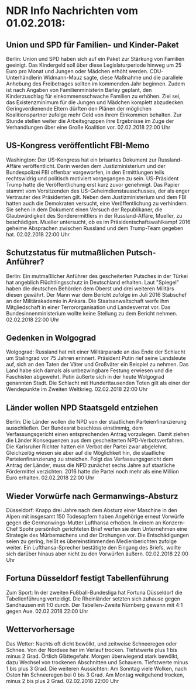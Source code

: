 # NDR Info Nachrichten vom 01.02.2018:


## Union und SPD für Familien- und Kinder-Paket
Berlin: Union und SPD haben sich auf ein Paket zur Stärkung von Familien geeinigt. Das Kindergeld soll über diese Legislaturperiode hinweg um 25 Euro pro Monat und Jungen oder Mädchen erhöht werden. CDU-Unterhändlerin Widmann-Mauz sagte, diese Maßnahme und die parallele Anhebung des Freibetrages sollten im kommenden Jahr beginnen. Zudem ist nach Angaben von Familienministerin Barley geplant, den Kinderzuschlag für einkommensschwache Familien zu erhöhen. Ziel sei, das Existenzminimum für die Jungen und Mädchen komplett abzudecken. Geringverdienende Eltern dürften den Plänen der möglichen Koalitionspartner zufolge mehr Geld von ihrem Einkommen behalten. Zur Stunde stellen weiter die Arbeitsgruppen ihre Ergebnisse im Zuge der Verhandlungen über eine Große Koalition vor. 02.02.2018 22:00 Uhr 

## US-Kongress veröffentlicht FBI-Memo
Washington:	Der US-Kongress hat ein brisantes Dokument zur Russland-Affäre veröffentlicht. Darin werden dem Justizministerium und der Bundespolizei FBI offenbar vorgeworfen, in den Ermittlungen teils rechtswidrig und politisch motiviert vorgegangen zu sein. US-Präsident Trump hatte die Veröffentlichung erst kurz zuvor genehmigt. Das Papier stammt vom Vorsitzenden des US-Geheimdienstausschusses, der als enger Vertrauter des Präsidenten gilt. Neben dem Justizministerium und dem FBI hatten auch die Demokraten versucht, eine Veröffentlichung zu verhindern. Sie sehen in dem Dokument einen Versuch der Republikaner, die Glaubwürdigkeit des Sonderermittlers in der Russland-Affäre, Mueller, zu beschädigen. Mueller untersucht, ob es im Präsidentschaftswahlkampf 2016 geheime Absprachen zwischen Russland und dem Trump-Team gegeben hat. 02.02.2018 22:00 Uhr 

## Schutzstatus für mutmaßlichen Putsch-Anführer?
Berlin: Ein mutmaßlicher Anführer des gescheiterten Putsches in der Türkei hat angeblich Flüchtlingsschutz in Deutschland erhalten. Laut "Spiegel" haben die deutschen Behörden dem Oberst und drei weiteren Militärs diesen gewährt. Der Mann war dem Bericht  zufolge im Juli 2016 Stabschef an der Militärakademie in Ankara. Die Staatsanwaltschaft werfe ihm Mitgliedschaft in einer Terrororganisation und Landesverrat vor. Das Bundesinnenministerium wollte keine Stellung zu dem Bericht nehmen. 02.02.2018 22:00 Uhr 

## Gedenken in Wolgograd
Wolgograd: Russland hat mit einer Militärparade an das Ende der Schlacht um Stalingrad vor 75 Jahren erinnert. Präsident Putin rief seine Landsleute auf, sich an den Taten der Väter und Großväter ein Beispiel zu nehmen. Das Land habe sich damals als unbezwingbare Festung erwiesen und die Faschisten abgewehrt. Putin äußerte sich in der heute Wolgograd genannten Stadt. Die Schlacht mit Hunderttausenden Toten gilt als einer der Wendepunkte im Zweiten Weltkrieg. 02.02.2018 22:00 Uhr 

## Länder wollen NPD Staatsgeld entziehen
Berlin: Die Länder wollen die NPD von der staatlichen Parteienfinanzierung ausschließen. Der Bundesrat beschloss einstimmig, dem Verfassungsgericht einen entsprechenden Antrag vorzulegen. Damit ziehen die Länder Konsequenzen aus dem gescheiterten NPD-Verbotsverfahren. Die Karlsruher Richter hatten ein Verbot der Partei zwar abgelehnt. Gleichzeitig wiesen sie aber auf die Möglichkeit hin, die staatliche Parteienfinanzierung zu streichen. Folgt das Verfassungsgericht dem Antrag der Länder, muss die NPD zunächst sechs Jahre auf staatliche Fördermittel verzichten. 2016 hatte die Partei noch mehr als eine Million Euro erhalten. 02.02.2018 22:00 Uhr 

## Wieder Vorwürfe nach Germanwings-Absturz
Düsseldorf: Knapp drei Jahre nach dem Absturz einer Maschine in den Alpen mit insgesamt 150 Todesopfern haben Angehörige erneut Vorwürfe gegen die Germanwings-Mutter Lufthansa erhoben. In einem an Konzern-Chef Spohr persönlich gerichteten Brief werfen sie dem Unternehmen eine Strategie des Mürbemachens und der Drohungen vor. Die Entschädigungen seien zu gering, heißt es übereinstimmenden Medienberichten zufolge weiter. Ein Lufthansa-Sprecher bestätigte den Eingang des Briefs, wollte sich darüber hinaus aber nicht zu den Vorwürfen äußern. 02.02.2018 22:00 Uhr 

## Fortuna Düsseldorf festigt Tabellenführung
Zum Sport: In der zweiten Fußball-Bundesliga hat Fortuna Düsseldorf die Tabellenführung verteidigt. Die Rheinländer setzten sich zuhause gegen Sandhausen mit 1:0 durch. Der Tabellen-Zweite Nürnberg gewann mit 4:1 gegen Aue. 02.02.2018 22:00 Uhr 

## Wettervorhersage
Das Wetter:
Nachts oft dicht bewölkt, und zeitweise Schneeregen oder Schnee. Von der Nordsee her im Verlauf trocken. Tiefstwerte plus 1 bis minus 2 Grad. Örtlich Glättegefahr. Morgen überwiegend stark bewölkt, dazu Wechsel von trockenen Abschnitten und Schauern. Tiefstwerte minus 1 bis plus 3 Grad. Die weiteren Aussichten: Am Sonntag viele Wolken, nach Osten hin Schneeregen bei 0 bis 3 Grad. Am Montag weitgehend trocken, minus 2 bis plus 2 Grad. 02.02.2018 22:00 Uhr 
